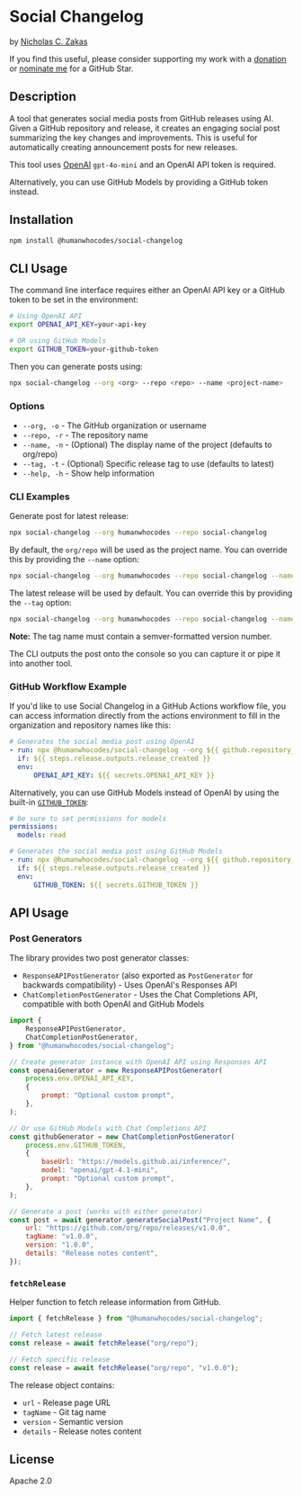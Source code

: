 # Social Changelog

by [Nicholas C. Zakas](https://humanwhocodes.com)

If you find this useful, please consider supporting my work with a [donation](https://humanwhocodes.com/donate) or [nominate me](https://stars.github.com/nominate/) for a GitHub Star.

## Description

A tool that generates social media posts from GitHub releases using AI. Given a GitHub repository and release, it creates an engaging social post summarizing the key changes and improvements. This is useful for automatically creating announcement posts for new releases.

This tool uses [OpenAI](https://platform.openai.com) `gpt-4o-mini` and an OpenAI API token is required.

Alternatively, you can use GitHub Models by providing a GitHub token instead.

## Installation

```bash
npm install @humanwhocodes/social-changelog
```

## CLI Usage

The command line interface requires either an OpenAI API key or a GitHub token to be set in the environment:

```bash
# Using OpenAI API
export OPENAI_API_KEY=your-api-key

# OR using GitHub Models
export GITHUB_TOKEN=your-github-token
```

Then you can generate posts using:

```bash
npx social-changelog --org <org> --repo <repo> --name <project-name>
```

### Options

- `--org, -o` - The GitHub organization or username
- `--repo, -r` - The repository name
- `--name, -n` - (Optional) The display name of the project (defaults to org/repo)
- `--tag, -t` - (Optional) Specific release tag to use (defaults to latest)
- `--help, -h` - Show help information

### CLI Examples

Generate post for latest release:

```bash
npx social-changelog --org humanwhocodes --repo social-changelog
```

By default, the `org/repo` will be used as the project name. You can override this by providing the `--name` option:

```bash
npx social-changelog --org humanwhocodes --repo social-changelog --name "Social Changelog"
```

The latest release will be used by default. You can override this by providing the `--tag` option:

```bash
npx social-changelog --org humanwhocodes --repo social-changelog --name "Social Changelog" --tag v1.0.0
```

**Note:** The tag name must contain a semver-formatted version number.

The CLI outputs the post onto the console so you can capture it or pipe it into another tool.

### GitHub Workflow Example

If you'd like to use Social Changelog in a GitHub Actions workflow file, you can access information directly from the actions environment to fill in the organization and repository names like this:

```yaml
# Generates the social media post using OpenAI
- run: npx @humanwhocodes/social-changelog --org ${{ github.repository_owner }} --repo ${{ github.event.repository.name }} > social-post.txt
  if: ${{ steps.release.outputs.release_created }}
  env:
      OPENAI_API_KEY: ${{ secrets.OPENAI_API_KEY }}
```

Alternatively, you can use GitHub Models instead of OpenAI by using the built-in [`GITHUB_TOKEN`](https://docs.github.com/en/github-models/integrating-ai-models-into-your-development-workflow#using-ai-models-with-github-actions):

```yaml
# be sure to set permissions for models
permissions:
  models: read

# Generates the social media post using GitHub Models
- run: npx @humanwhocodes/social-changelog --org ${{ github.repository_owner }} --repo ${{ github.event.repository.name }} > social-post.txt
  if: ${{ steps.release.outputs.release_created }}
  env:
      GITHUB_TOKEN: ${{ secrets.GITHUB_TOKEN }}
```

## API Usage

### Post Generators

The library provides two post generator classes:

- `ResponseAPIPostGenerator` (also exported as `PostGenerator` for backwards compatibility) - Uses OpenAI's Responses API
- `ChatCompletionPostGenerator` - Uses the Chat Completions API, compatible with both OpenAI and GitHub Models

```javascript
import {
	ResponseAPIPostGenerator,
	ChatCompletionPostGenerator,
} from "@humanwhocodes/social-changelog";

// Create generator instance with OpenAI API using Responses API
const openaiGenerator = new ResponseAPIPostGenerator(
	process.env.OPENAI_API_KEY,
	{
		prompt: "Optional custom prompt",
	},
);

// Or use GitHub Models with Chat Completions API
const githubGenerator = new ChatCompletionPostGenerator(
	process.env.GITHUB_TOKEN,
	{
		baseUrl: "https://models.github.ai/inference/",
		model: "openai/gpt-4.1-mini",
		prompt: "Optional custom prompt",
	},
);

// Generate a post (works with either generator)
const post = await generator.generateSocialPost("Project Name", {
	url: "https://github.com/org/repo/releases/v1.0.0",
	tagName: "v1.0.0",
	version: "1.0.0",
	details: "Release notes content",
});
```

### `fetchRelease`

Helper function to fetch release information from GitHub.

```javascript
import { fetchRelease } from "@humanwhocodes/social-changelog";

// Fetch latest release
const release = await fetchRelease("org/repo");

// Fetch specific release
const release = await fetchRelease("org/repo", "v1.0.0");
```

The release object contains:

- `url` - Release page URL
- `tagName` - Git tag name
- `version` - Semantic version
- `details` - Release notes content

## License

Apache 2.0
